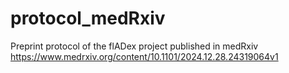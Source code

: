 # protocol_medRxiv
Preprint protocol of the flADex project published in medRxiv [https://www.medrxiv.org/content/10.1101/2024.12.28.24319064v1 ](https://github.com/fladexprojectugr/protocol_medRxiv.git)
